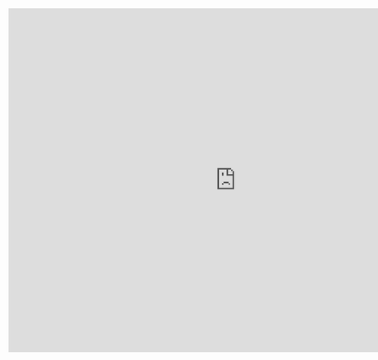 <div class="iframe-container"> 
<!--iframe link is the link to the jsfiddle--> 
<iframe src="https://deakin365-my.sharepoint.com/:x:/g/personal/ayamin_deakin_edu_au/EeWhjlw2kR9Do4pkNjrFe88B24D7K66nUqgseAAIJ5weHA?e=hO3W2r" width="900" height="680" frameborder="0" scrolling="auto" class="frame-area">
</iframe> 
</div> 
<style> .iframe-container { text-align:center; width:50%; } </style>
